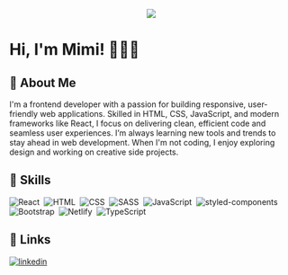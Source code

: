 <p align="center"><img src="https://res.cloudinary.com/mirakle/image/upload/v1729978773/download_dhxf5n.jpg"></p>

# Hi, I'm Mimi! 🤝🏽✨

  
## 🎲 About Me
I'm a frontend developer with a passion for building responsive, user-friendly web applications. Skilled in HTML, CSS, JavaScript, and modern frameworks like React, I focus on delivering clean, efficient code and seamless user experiences. I’m always learning new tools and trends to stay ahead in web development. When I'm not coding, I enjoy exploring design and working on creative side projects.

## 🏸 Skills
![React](https://img.shields.io/badge/-React-05122A?style=flat&logo=react)&nbsp;
![HTML](https://img.shields.io/badge/-HTML-05122A?style=flat&logo=HTML5)&nbsp;
![CSS](https://img.shields.io/badge/-CSS-05122A?style=flat&logo=CSS3&logoColor=1572B6)&nbsp;
![SASS](https://img.shields.io/badge/Sass-05122A?style=flat&logo=sass)&nbsp;
![JavaScript](https://img.shields.io/badge/-JavaScript-05122A?style=flat&logo=javascript)&nbsp;
![styled-components](https://img.shields.io/badge/styled%20components-05122A?style=flat&logo=styled-components)&nbsp;
![Bootstrap](https://img.shields.io/badge/-Bootstrap-05122A?style=flat&logo=bootstrap)&nbsp;
![Netlify](https://img.shields.io/badge/Netlify-05122A?style=for-the-badge&logo=netlify&logoColor=white)&nbsp;
![TypeScript](https://img.shields.io/badge/Netlify-05122A?style=for-the-badge&logo=typescript&logoColor=white)&nbsp;


## 🔗 Links

[![linkedin](https://img.shields.io/badge/linkedin-0A66C2?style=for-the-badge&logo=linkedin&logoColor=white)](https://www.linkedin.com/in/miracle-ogunleye/)

  
